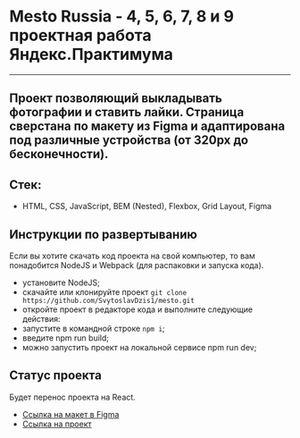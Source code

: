 # Mesto Russia - 4, 5, 6, 7, 8 и 9 проектная работа Яндекс.Практимума
------------------------------------------------------------
Проект позволяющий выкладывать фотографии и ставить лайки. Страница сверстана по макету из Figma и адаптирована под различные устройства (от 320px до бесконечности).
------------------------------------------------------------

## Стек:
* HTML, CSS, JavaScript, BEM (Nested), Flexbox, Grid Layout, Figma

## Инструкции по развертыванию
Если вы хотите скачать код проекта на свой компьютер, то вам понадобится NodeJS и Webpack (для распаковки и запуска кода).

- установите NodeJS;
- скачайте или клонируйте проект `git clone https://github.com/SvytoslavDzis1/mesto.git`
- откройте проект в редакторе кода и выполните следующие действия:
- запустите в командной строке `npm i`;
- введите npm run build;
- можно запустить проект на локальной сервисе npm run dev;

## Статус проекта
Будет перенос проекта на React.


* [Ссылка на макет в Figma](https://www.figma.com/file/kRVLKwYG3d1HGLvh7JFWRT/JavaScript.-Sprint-6?node-id=1124%3A2)
* [Ссылка на проект](https://svytoslavdzis1.github.io/mesto/index.html)
